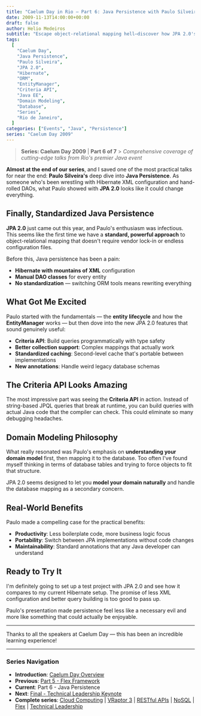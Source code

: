 ```yaml
---
title: "Caelum Day in Rio – Part 6: Java Persistence with Paulo Silveira"
date: 2009-11-13T14:00:00+00:00
draft: false
author: Helio Medeiros
subtitle: "Escape object-relational mapping hell—discover how JPA 2.0's criteria API, metamodel, and enhanced annotations finally make Java persistence elegant, type-safe, and actually enjoyable to use"
tags:
  [
    "Caelum Day",
    "Java Persistence",
    "Paulo Silveira",
    "JPA 2.0",
    "Hibernate",
    "ORM",
    "EntityManager",
    "Criteria API",
    "Java EE",
    "Domain Modeling",
    "Database",
    "Series",
    "Rio de Janeiro",
  ]
categories: ["Events", "Java", "Persistence"]
series: "Caelum Day 2009"
---
```


> **Series: Caelum Day 2009** | **Part 6 of 7** > _Comprehensive coverage of cutting-edge talks from Rio's premier Java event_

**Almost at the end of our series**, and I saved one of the most practical talks for near the end: **Paulo Silveira's** deep dive into **Java Persistence**. As someone who's been wrestling with Hibernate XML configuration and hand-rolled DAOs, what Paulo showed with **JPA 2.0** looks like it could change everything.

## Finally, Standardized Java Persistence

**JPA 2.0** just came out this year, and Paulo's enthusiasm was infectious. This seems like the first time we have a **standard, powerful approach** to object-relational mapping that doesn't require vendor lock-in or endless configuration files.

Before this, Java persistence has been a pain:

- **Hibernate with mountains of XML** configuration
- **Manual DAO classes** for every entity
- **No standardization** — switching ORM tools means rewriting everything

## What Got Me Excited

Paulo started with the fundamentals — the **entity lifecycle** and how the **EntityManager** works — but then dove into the new JPA 2.0 features that sound genuinely useful:

- **Criteria API**: Build queries programmatically with type safety
- **Better collection support**: Complex mappings that actually work
- **Standardized caching**: Second-level cache that's portable between implementations
- **New annotations**: Handle weird legacy database schemas

## The Criteria API Looks Amazing

The most impressive part was seeing the **Criteria API** in action. Instead of string-based JPQL queries that break at runtime, you can build queries with actual Java code that the compiler can check. This could eliminate so many debugging headaches.

## Domain Modeling Philosophy

What really resonated was Paulo's emphasis on **understanding your domain model** first, then mapping it to the database. Too often I've found myself thinking in terms of database tables and trying to force objects to fit that structure.

JPA 2.0 seems designed to let you **model your domain naturally** and handle the database mapping as a secondary concern.

## Real-World Benefits

Paulo made a compelling case for the practical benefits:

- **Productivity**: Less boilerplate code, more business logic focus
- **Portability**: Switch between JPA implementations without code changes
- **Maintainability**: Standard annotations that any Java developer can understand

## Ready to Try It

I'm definitely going to set up a test project with JPA 2.0 and see how it compares to my current Hibernate setup. The promise of less XML configuration and better query building is too good to pass up.

Paulo's presentation made persistence feel less like a necessary evil and more like something that could actually be enjoyable.

---

Thanks to all the speakers at Caelum Day — this has been an incredible learning experience!

---

### **Series Navigation**

- **Introduction**: [Caelum Day Overview](../2009-11-07-caelum-day-intro/)
- **Previous**: [Part 5 - Flex Framework](../2009-11-12-caelum-day-part5-flex/)
- **Current**: Part 6 - Java Persistence
- **Next**: [Final - Technical Leadership Keynote](../2009-11-14-caelum-day-final-leadership-phillip-calcado/)
- **Complete series**: [Cloud Computing](../2009-11-08-caelum-day-part1-cloud-fabio-kung/) | [VRaptor 3](../2009-11-09-caelum-day-part2-vraptor3/) | [RESTful APIs](../2009-11-10-caelum-day-part3-restful-apis/) | [NoSQL](../2009-11-11-caelum-day-part4-nosql/) | [Flex](../2009-11-12-caelum-day-part5-flex/) | [Technical Leadership](../2009-11-14-caelum-day-final-leadership-phillip-calcado/)
